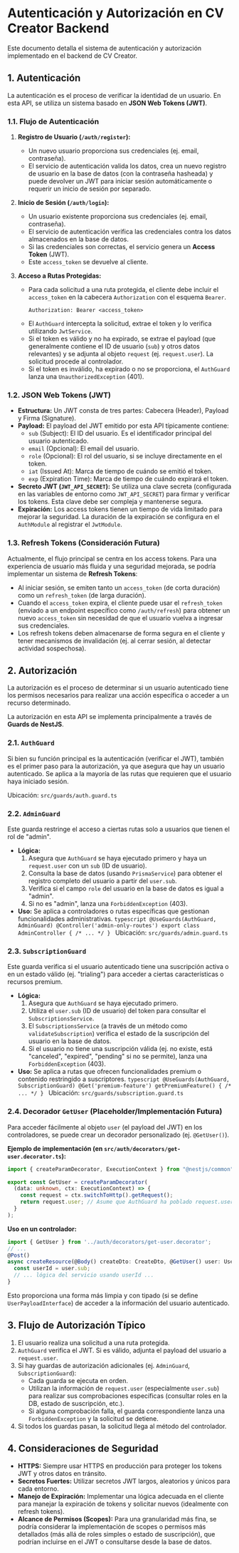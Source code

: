 # Autenticación y Autorización en CV Creator Backend

Este documento detalla el sistema de autenticación y autorización implementado en el backend de CV Creator.

## 1. Autenticación

La autenticación es el proceso de verificar la identidad de un usuario. En esta API, se utiliza un sistema basado en **JSON Web Tokens (JWT)**.

### 1.1. Flujo de Autenticación

1.  **Registro de Usuario (`/auth/register`):**

    - Un nuevo usuario proporciona sus credenciales (ej. email, contraseña).
    - El servicio de autenticación valida los datos, crea un nuevo registro de usuario en la base de datos (con la contraseña hasheada) y puede devolver un JWT para iniciar sesión automáticamente o requerir un inicio de sesión por separado.

2.  **Inicio de Sesión (`/auth/login`):**

    - Un usuario existente proporciona sus credenciales (ej. email, contraseña).
    - El servicio de autenticación verifica las credenciales contra los datos almacenados en la base de datos.
    - Si las credenciales son correctas, el servicio genera un **Access Token** (JWT).
    - Este `access_token` se devuelve al cliente.

3.  **Acceso a Rutas Protegidas:**
    - Para cada solicitud a una ruta protegida, el cliente debe incluir el `access_token` en la cabecera `Authorization` con el esquema `Bearer`.
      ```
      Authorization: Bearer <access_token>
      ```
    - El `AuthGuard` intercepta la solicitud, extrae el token y lo verifica utilizando `JwtService`.
    - Si el token es válido y no ha expirado, se extrae el payload (que generalmente contiene el ID de usuario (`sub`) y otros datos relevantes) y se adjunta al objeto `request` (ej. `request.user`). La solicitud procede al controlador.
    - Si el token es inválido, ha expirado o no se proporciona, el `AuthGuard` lanza una `UnauthorizedException` (401).

### 1.2. JSON Web Tokens (JWT)

- **Estructura:** Un JWT consta de tres partes: Cabecera (Header), Payload y Firma (Signature).
- **Payload:** El payload del JWT emitido por esta API típicamente contiene:
  - `sub` (Subject): El ID del usuario. Es el identificador principal del usuario autenticado.
  - `email` (Opcional): El email del usuario.
  - `role` (Opcional): El rol del usuario, si se incluye directamente en el token.
  - `iat` (Issued At): Marca de tiempo de cuándo se emitió el token.
  - `exp` (Expiration Time): Marca de tiempo de cuándo expirará el token.
- **Secreto JWT (`JWT_API_SECRET`):** Se utiliza una clave secreta (configurada en las variables de entorno como `JWT_API_SECRET`) para firmar y verificar los tokens. Esta clave debe ser compleja y mantenerse segura.
- **Expiración:** Los access tokens tienen un tiempo de vida limitado para mejorar la seguridad. La duración de la expiración se configura en el `AuthModule` al registrar el `JwtModule`.

### 1.3. Refresh Tokens (Consideración Futura)

Actualmente, el flujo principal se centra en los access tokens. Para una experiencia de usuario más fluida y una seguridad mejorada, se podría implementar un sistema de **Refresh Tokens**:

- Al iniciar sesión, se emiten tanto un `access_token` (de corta duración) como un `refresh_token` (de larga duración).
- Cuando el `access_token` expira, el cliente puede usar el `refresh_token` (enviado a un endpoint específico como `/auth/refresh`) para obtener un nuevo `access_token` sin necesidad de que el usuario vuelva a ingresar sus credenciales.
- Los refresh tokens deben almacenarse de forma segura en el cliente y tener mecanismos de invalidación (ej. al cerrar sesión, al detectar actividad sospechosa).

## 2. Autorización

La autorización es el proceso de determinar si un usuario autenticado tiene los permisos necesarios para realizar una acción específica o acceder a un recurso determinado.

La autorización en esta API se implementa principalmente a través de **Guards de NestJS**.

### 2.1. `AuthGuard`

Si bien su función principal es la autenticación (verificar el JWT), también es el primer paso para la autorización, ya que asegura que hay un usuario autenticado. Se aplica a la mayoría de las rutas que requieren que el usuario haya iniciado sesión.

Ubicación: `src/guards/auth.guard.ts`

### 2.2. `AdminGuard`

Este guarda restringe el acceso a ciertas rutas solo a usuarios que tienen el rol de "admin".

- **Lógica:**
  1.  Asegura que `AuthGuard` se haya ejecutado primero y haya un `request.user` con un `sub` (ID de usuario).
  2.  Consulta la base de datos (usando `PrismaService`) para obtener el registro completo del usuario a partir del `user.sub`.
  3.  Verifica si el campo `role` del usuario en la base de datos es igual a "admin".
  4.  Si no es "admin", lanza una `ForbiddenException` (403).
- **Uso:** Se aplica a controladores o rutas específicas que gestionan funcionalidades administrativas.
  `typescript
  @UseGuards(AuthGuard, AdminGuard)
  @Controller('admin-only-routes')
  export class AdminController { /* ... */ }
  `
  Ubicación: `src/guards/admin.guard.ts`

### 2.3. `SubscriptionGuard`

Este guarda verifica si el usuario autenticado tiene una suscripción activa o en un estado válido (ej. "trialing") para acceder a ciertas características o recursos premium.

- **Lógica:**
  1.  Asegura que `AuthGuard` se haya ejecutado primero.
  2.  Utiliza el `user.sub` (ID de usuario) del token para consultar el `SubscriptionsService`.
  3.  El `SubscriptionsService` (a través de un método como `validateSubscription`) verifica el estado de la suscripción del usuario en la base de datos.
  4.  Si el usuario no tiene una suscripción válida (ej. no existe, está "canceled", "expired", "pending" si no se permite), lanza una `ForbiddenException` (403).
- **Uso:** Se aplica a rutas que ofrecen funcionalidades premium o contenido restringido a suscriptores.
  `typescript
  @UseGuards(AuthGuard, SubscriptionGuard)
  @Get('premium-feature')
  getPremiumFeature() { /* ... */ }
  `
  Ubicación: `src/guards/subscription.guard.ts`

### 2.4. Decorador `GetUser` (Placeholder/Implementación Futura)

Para acceder fácilmente al objeto `user` (el payload del JWT) en los controladores, se puede crear un decorador personalizado (ej. `@GetUser()`).

**Ejemplo de implementación (en `src/auth/decorators/get-user.decorator.ts`):**

```typescript
import { createParamDecorator, ExecutionContext } from "@nestjs/common";

export const GetUser = createParamDecorator(
  (data: unknown, ctx: ExecutionContext) => {
    const request = ctx.switchToHttp().getRequest();
    return request.user; // Asume que AuthGuard ha poblado request.user
  }
);
```

**Uso en un controlador:**

```typescript
import { GetUser } from '../auth/decorators/get-user.decorator';
// ...
@Post()
async createResource(@Body() createDto: CreateDto, @GetUser() user: UserPayloadInterface) {
  const userId = user.sub;
  // ... lógica del servicio usando userId ...
}
```

Esto proporciona una forma más limpia y con tipado (si se define `UserPayloadInterface`) de acceder a la información del usuario autenticado.

## 3. Flujo de Autorización Típico

1.  El usuario realiza una solicitud a una ruta protegida.
2.  `AuthGuard` verifica el JWT. Si es válido, adjunta el payload del usuario a `request.user`.
3.  Si hay guardas de autorización adicionales (ej. `AdminGuard`, `SubscriptionGuard`):
    - Cada guarda se ejecuta en orden.
    - Utilizan la información de `request.user` (especialmente `user.sub`) para realizar sus comprobaciones específicas (consultar roles en la DB, estado de suscripción, etc.).
    - Si alguna comprobación falla, el guarda correspondiente lanza una `ForbiddenException` y la solicitud se detiene.
4.  Si todos los guardas pasan, la solicitud llega al método del controlador.

## 4. Consideraciones de Seguridad

- **HTTPS:** Siempre usar HTTPS en producción para proteger los tokens JWT y otros datos en tránsito.
- **Secretos Fuertes:** Utilizar secretos JWT largos, aleatorios y únicos para cada entorno.
- **Manejo de Expiración:** Implementar una lógica adecuada en el cliente para manejar la expiración de tokens y solicitar nuevos (idealmente con refresh tokens).
- **Alcance de Permisos (Scopes):** Para una granularidad más fina, se podría considerar la implementación de scopes o permisos más detallados (más allá de roles simples o estado de suscripción), que podrían incluirse en el JWT o consultarse desde la base de datos.
